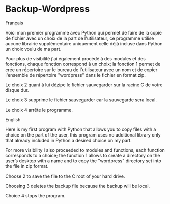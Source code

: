 # Backup-Wordpress
Français 

Voici mon premier programme avec Python qui permet de faire de la copie de fichier avec un choix de la part de l'utilisateur, ce programme utilise aucune librairie supplémentaire uniquement celle déjà incluse dans Python un choix voulu de ma part.

Pour plus de visibilité j'ai également procédé à des modules et des fonctions, chaque fonction correspond à un choix; la fonction 1 permet de crée un répertoire sur le bureau de l'utilisateur avec un nom et de copier l'ensemble de répertoire "wordpress" dans le fichier en format zip. 

Le choix 2 quant à lui dézipe le fichier sauvegarder sur la racine C de votre disque dur. 

Le choix 3 supprime le fichier sauvegarder car la sauvegarde sera local. 

Le choix 4 arrête le programme. 


English 

Here is my first program with Python that allows you to copy files with a choice on the part of the user, this program uses no additional library only that already included in Python a desired choice on my part.

For more visibility I also proceeded to modules and functions, each function corresponds to a choice; the function 1 allows to create a directory on the user’s desktop with a name and to copy the "wordpress" directory set into the file in zip format.

Choose 2 to save the file to the C root of your hard drive.

Choosing 3 deletes the backup file because the backup will be local.

Choice 4 stops the program.
